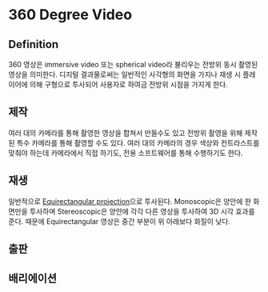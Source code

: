 # 360 Degree Video
## Definition
360 영상은 immersive video 또는 spherical video라 불리우는 전방위 동시 촬영된 영상을 의미한다. 디지털 결과물로써는 일반적인 사각형의 화면을 가지나 재생 시 플레이어에 의해 구형으로 투사되어 사용자로 하여금 전방위 시점을 가지게 한다.
## 제작
여러 대의 카메라를 통해 촬영한 영상을 합쳐서 만들수도 있고 전방위 촬영을 위해 제작된 특수 카메라를 통해 촬영할 수도 있다.
여러 대의 카메라의 경우 색상와 컨트라스트를 맞춰야 하는데 카메라에서 직접 하기도, 전용 소프트웨어를 통해 수행하기도 한다.

## 재생
일반적으로 [Equirectangular projection](https://en.wikipedia.org/wiki/Equirectangular_projection)으로 투사된다. Monoscopic은 양안에 한 화면만을 투사하며 Stereoscopic은 양안에 각각 다른 영상을 투사하여 3D 시각 효과를 준다. 때문에 Equirectangular 영상은 중간 부분이 위 아래보다 화질이 낮다. 
## 출판
## 배리에이션
